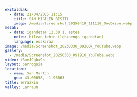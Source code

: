 ```yaml
---
ekitaldiak:
  - date: 21/04/2025 11:15
    title: SAN MIGELEN BISITA
    image: /media/Screenshot_20250419_111110_OneDrive.webp
mezak:
  - date: igandetan 12.30 1. astea
    notes: Hilean behin (lehenengo igandetan)
    language: euskaraz
image: /media/Screenshot_20250330_092007_YouTube.webp
gallery:
  - /media/Screenshot_20250330_091910_YouTube.webp
video: fBoeJCgbx9s
layout: parroquia
locations:
  - name: San Martin
    geo: 43.00658, -1.96063
title: errazkin
valley: Larraun
---
```

